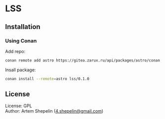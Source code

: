 # LSS

## Installation

### Using Conan

Add repo:

```sh
conan remote add astro https://gitea.zarux.ru/api/packages/astro/conan
```

Insall package:

```sh
conan install --remote=astro lss/0.1.0
```

## License

License: GPL  
Author: Artem Shepelin (4.shepelin@gmail.com)